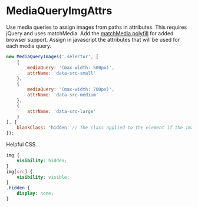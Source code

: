 MediaQueryImgAttrs
==================

Use media queries to assign images from paths in attributes. This requires jQuery and uses matchMedia. Add the [matchMedia polyfill](https://github.com/paulirish/matchMedia.js/) for added browser support. Assign in javascript the attributes that will be used for each media query.

```js
new MediaQueryImages('.selector', [
    {
        mediaQuery: '(max-width: 500px)',
        attrName: 'data-src-small'
    },
    {
        mediaQuery: '(max-width: 700px)',
        attrName: 'data-src-medium'
    },
    {
        attrName: 'data-src-large'
    }
], {
    blankClass: 'hidden' // The class applied to the element if the image is blank.
});
```

Helpful CSS
```css
img {
    visibility: hidden;
}
img[src] {
    visibility: visible;
}
.hidden {
    display: none;
}
```